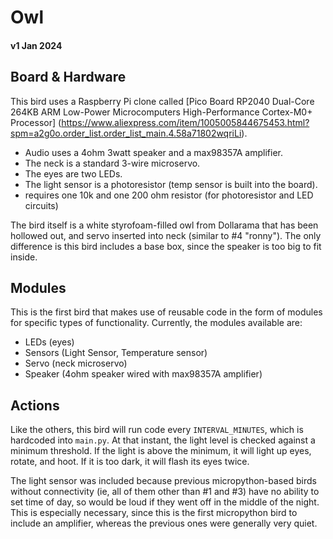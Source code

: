 # Owl
#### v1 Jan 2024

## Board & Hardware
This bird uses a Raspberry Pi clone called [Pico Board RP2040 Dual-Core 264KB ARM Low-Power Microcomputers High-Performance Cortex-M0+ Processor]
(https://www.aliexpress.com/item/1005005844675453.html?spm=a2g0o.order_list.order_list_main.4.58a71802wqriLi).

- Audio uses a 4ohm 3watt speaker and a max98357A amplifier.
- The neck is a standard 3-wire microservo.
- The eyes are two LEDs.
- The light sensor is a photoresistor (temp sensor is built into the board).
- requires one 10k and one 200 ohm resistor (for photoresistor and LED circuits)

The bird itself is a white styrofoam-filled owl from Dollarama that has been hollowed out, and servo inserted into neck (similar to #4 "ronny"). The only difference is this bird includes a base box, since the speaker is too big to fit inside.

## Modules
This is the first bird that makes use of reusable code in the form of modules for specific types of functionality. Currently, the modules available are:
- LEDs (eyes)
- Sensors (Light Sensor, Temperature sensor)
- Servo (neck microservo)
- Speaker (4ohm speaker wired with max98357A amplifier)


## Actions
Like the others, this bird will run code every `INTERVAL_MINUTES`, which is hardcoded into `main.py`. At that instant, the light level is checked against a minimum threshold. If the light is above the minimum, it will light up eyes, rotate, and hoot. If it is too dark, it will flash its eyes twice.

The light sensor was included because previous micropython-based birds without connectivity (ie, all of them other than #1 and #3) have no ability to set time of day, so would be loud if they went off in the middle of the night. This is especially necessary, since this is the first micropython bird to include an amplifier, whereas the previous ones were generally very quiet.
